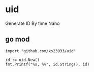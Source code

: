# uid
Generate ID By time Nano


## go mod

```
import "github.com/xs23933/uid"

id := uid.New()
fmt.Printf("%s, %v", id.String(), id)
```

